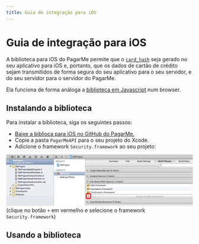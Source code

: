 ```yaml
---
title: Guia de integração para iOS
---
```


# Guia de integração para iOS

A biblioteca para iOS do PagarMe permite que o [`card_hash`](/restful-api/card-hash) seja gerado no seu aplicativo para iOS e, portanto, que os dados de cartão de crédito sejam transmitidos de forma segura do seu aplicativo para o seu servidor, e do seu servidor para o servidor do PagarMe.

Ela funciona de forma análoga a [biblioteca em Javascript](/apis/javascript) num browser.

## Instalando a biblioteca

Para instalar a biblioteca, siga os seguintes passos:

- [Baixe a biblioca para iOS no GitHub do PagarMe.](https://github.com/PagarMe/pagarme-ios/archive/master.zip)
- Copie a pasta `PagarMeAPI` para o seu projeto do Xcode.
- Adicione o framework `Security.framework` ao seu projeto:

![](/assets/images/screenshots/xcode_add_framework.png)
(clique no botão `+` em vermelho e selecione o framework `Security.framework`)

## Usando a biblioteca
